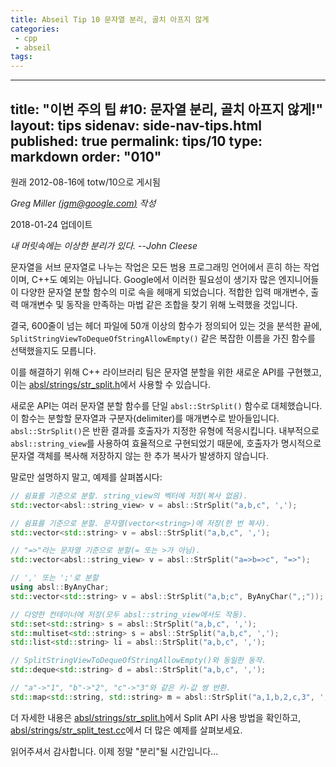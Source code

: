 ```yaml
---
title: Abseil Tip 10 문자열 분리, 골치 아프지 않게
categories:
 - cpp
 - abseil
tags:
---
```


---
title: "이번 주의 팁 #10: 문자열 분리, 골치 아프지 않게!"
layout: tips
sidenav: side-nav-tips.html
published: true
permalink: tips/10
type: markdown
order: "010"
---

원래 2012-08-16에 totw/10으로 게시됨

*Greg Miller [(jgm@google.com)](mailto:jgm@google.com) 작성*

2018-01-24 업데이트

*내 머릿속에는 이상한 분리가 있다. --John Cleese*

문자열을 서브 문자열로 나누는 작업은 모든 범용 프로그래밍 언어에서 흔히 하는 작업이며, C++도 예외는 아닙니다. Google에서 이러한 필요성이 생기자 많은 엔지니어들이 다양한 문자열 분할 함수의 미로 속을 헤매게 되었습니다. 적합한 입력 매개변수, 출력 매개변수 및 동작을 만족하는 마법 같은 조합을 찾기 위해 노력했을 것입니다. 

결국, 600줄이 넘는 헤더 파일에 50개 이상의 함수가 정의되어 있는 것을 분석한 끝에, `SplitStringViewToDequeOfStringAllowEmpty()` 같은 복잡한 이름을 가진 함수를 선택했을지도 모릅니다.

이를 해결하기 위해 C++ 라이브러리 팀은 문자열 분할을 위한 새로운 API를 구현했고, 이는 [absl/strings/str_split.h][str_split]에서 사용할 수 있습니다.

새로운 API는 여러 문자열 분할 함수를 단일 `absl::StrSplit()` 함수로 대체했습니다. 이 함수는 분할할 문자열과 구분자(delimiter)를 매개변수로 받아들입니다. `absl::StrSplit()`은 반환 결과를 호출자가 지정한 유형에 적응시킵니다. 내부적으로 `absl::string_view`를 사용하여 효율적으로 구현되었기 때문에, 호출자가 명시적으로 문자열 객체를 복사해 저장하지 않는 한 추가 복사가 발생하지 않습니다.

말로만 설명하지 말고, 예제를 살펴봅시다:

```cpp
// 쉼표를 기준으로 분할. string_view의 벡터에 저장(복사 없음).
std::vector<absl::string_view> v = absl::StrSplit("a,b,c", ',');

// 쉼표를 기준으로 분할. 문자열(vector<string>)에 저장(한 번 복사).
std::vector<std::string> v = absl::StrSplit("a,b,c", ',');

// "=>"라는 문자열 기준으로 분할(= 또는 >가 아님).
std::vector<absl::string_view> v = absl::StrSplit("a=>b=>c", "=>");

// ',' 또는 ';'로 분할
using absl::ByAnyChar;
std::vector<std::string> v = absl::StrSplit("a,b;c", ByAnyChar(",;"));

// 다양한 컨테이너에 저장(모두 absl::string_view에서도 작동).
std::set<std::string> s = absl::StrSplit("a,b,c", ',');
std::multiset<std::string> s = absl::StrSplit("a,b,c", ',');
std::list<std::string> li = absl::StrSplit("a,b,c", ',');

// SplitStringViewToDequeOfStringAllowEmpty()와 동일한 동작.
std::deque<std::string> d = absl::StrSplit("a,b,c", ',');

// "a"->"1", "b"->"2", "c"->"3"와 같은 키-값 쌍 반환.
std::map<std::string, std::string> m = absl::StrSplit("a,1,b,2,c,3", ',');
```

더 자세한 내용은 [absl/strings/str_split.h][str_split]에서 Split API 사용 방법을 확인하고, [absl/strings/str_split_test.cc][str_split_test]에서 더 많은 예제를 살펴보세요.

읽어주셔서 감사합니다. 이제 정말 "분리"될 시간입니다...

[str_split]: https://github.com/abseil/abseil-cpp/blob/master/absl/strings/str_split.h  
[str_split_test]: https://github.com/abseil/abseil-cpp/blob/master/absl/strings/str_split_test.cc